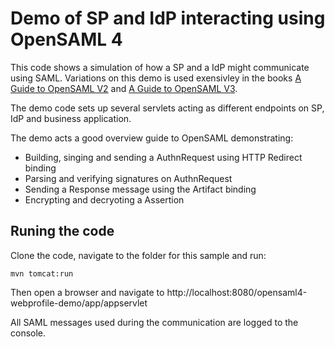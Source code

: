 # Demo of SP and IdP interacting using OpenSAML 4
This code shows a simulation of how a SP and a IdP might communicate using SAML. Variations on this demo is used exensivley in the books [A Guide to OpenSAML V2](https://payhip.com/b/odEY?utm_source=github&utm_medium=link&utm_campaign=opensaml_samples_collection&utm_content=getting-started-authn) and [A Guide to OpenSAML V3](https://payhip.com/b/41Tw?utm_source=github&utm_medium=link&utm_campaign=opensaml_samples_collection&utm_content=getting-started-authn).

The demo code sets up several servlets acting as different endpoints on SP, IdP and business application.

The demo acts a good overview guide to OpenSAML demonstrating:
* Building, singing and sending a AuthnRequest using HTTP Redirect binding
* Parsing and verifying signatures on AuthnRequest
* Sending a Response message using the Artifact binding
* Encrypting and decryoting a Assertion

## Runing the code
Clone the code, navigate to the folder for this sample and run: 
```
mvn tomcat:run
```

Then open a browser and navigate to http://localhost:8080/opensaml4-webprofile-demo/app/appservlet

All SAML messages used during the communication are logged to the console.
